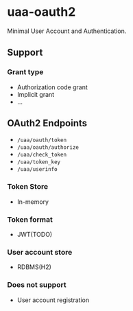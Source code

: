 # uaa-oauth2
Minimal User Account and Authentication.

## Support

### Grant type
- Authorization code grant
- Implicit grant
- ...

## OAuth2 Endpoints
- `/uaa/oauth/token`
- `/uaa/oauth/authorize`
- `/uaa/check_token`
- `/uaa/token_key`
- `/uaa/userinfo`

### Token Store
- In-memory

### Token format
- JWT(TODO)

### User account store
- RDBMS(H2)

### Does not support
- User account registration
